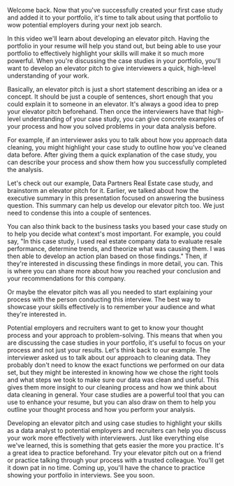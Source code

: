 Welcome back. Now that you've successfully created your first case study and added it to your portfolio, it's time to talk about using that portfolio to wow potential employers during your next job search. 

In this video we'll learn about developing an elevator pitch. Having the portfolio in your resume will help you stand out, but being able to use your portfolio to effectively highlight your skills will make it so much more powerful. When you're discussing the case studies in your portfolio, you'll want to develop an elevator pitch to give interviewers a quick, high-level understanding of your work. 

Basically, an elevator pitch is just a short statement describing an idea or a concept. It should be just a couple of sentences, short enough that you could explain it to someone in an elevator. It's always a good idea to prep your elevator pitch beforehand. Then once the interviewers have that high-level understanding of your case study, you can give concrete examples of your process and how you solved problems in your data analysis before. 

For example, if an interviewer asks you to talk about how you approach data cleaning, you might highlight your case study to outline how you've cleaned data before. After giving them a quick explanation of the case study, you can describe your process and show them how you successfully completed the analysis. 

Let's check out our example, Data Partners Real Estate case study, and brainstorm an elevator pitch for it. Earlier, we talked about how the executive summary in this presentation focused on answering the business question. This summary can help us develop our elevator pitch too. We just need to condense this into a couple of sentences. 

You can also think back to the business tasks you based your case study on to help you decide what context's most important. For example, you could say, "In this case study, I used real estate company data to evaluate resale performance, determine trends, and theorize what was causing them. I was then able to develop an action plan based on those findings." Then, if they're interested in discussing these findings in more detail, you can. This is where you can share more about how you reached your conclusion and your recommendations for this company. 

Or maybe the elevator pitch was all you needed to start explaining your process with the person conducting this interview. The best way to showcase your skills effectively is to remember your audience and what they're interested in. 

Potential employers and recruiters want to get to know your thought process and your approach to problem-solving. This means that when you are discussing the case studies in your portfolio, it's useful to focus on your process and not just your results. Let's think back to our example. The interviewer asked us to talk about our approach to cleaning data. They probably don't need to know the exact functions we performed on our data set, but they might be interested in knowing how we chose the right tools and what steps we took to make sure our data was clean and useful. This gives them more insight to our cleaning process and how we think about data cleaning in general. Your case studies are a powerful tool that you can use to enhance your resume, but you can also draw on them to help you outline your thought process and how you perform your analysis. 

Developing an elevator pitch and using case studies to highlight your skills as a data analyst to potential employers and recruiters can help you discuss your work more effectively with interviewers. Just like everything else we've learned, this is something that gets easier the more you practice. It's a great idea to practice beforehand. Try your elevator pitch out on a friend or practice talking through your process with a trusted colleague. You'll get it down pat in no time. Coming up, you'll have the chance to practice showing your portfolio in interviews. See you soon.